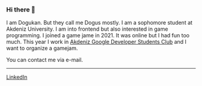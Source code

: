 ### Hi there 👋

I am Dogukan. But they call me Dogus mostly. I am a sophomore student at Akdeniz University. I am into frontend but also interested in game programming. I joined a game jame in 2021. It was online but I had fun too much. This year I work in [Akdeniz Google Developer Students Club](https://gdsc.community.dev/akdeniz-university/) and I want to organize a gamejam.

You can contact me via e-mail.

---
[LinkedIn](https://linkedin.com/in/dogukancelik)

<!--
**dogusmiuw/dogusmiuw** is a ✨ _special_ ✨ repository because its `README.md` (this file) appears on your GitHub profile.

Here are some ideas to get you started:

- 🔭 I’m currently working on ...
- 🌱 I’m currently learning ...
- 👯 I’m looking to collaborate on ...
- 🤔 I’m looking for help with ...
- 💬 Ask me about ...
- 📫 How to reach me: ...
- 😄 Pronouns: ...
- ⚡ Fun fact: ...
-->
